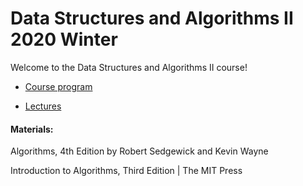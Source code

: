 # Data Structures and Algorithms II 2020 Winter

Welcome to the Data Structures and Algorithms II course! 


- [Course program](/program.md)

- [Lectures](/lectures)

#### Materials:

Algorithms, 4th Edition by Robert Sedgewick and Kevin Wayne

Introduction to Algorithms, Third Edition | The MIT Press
